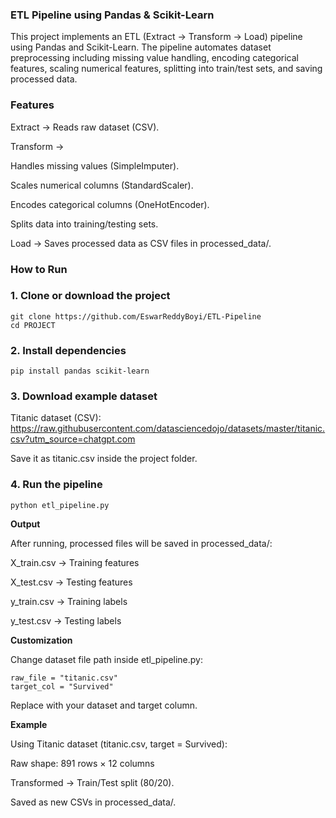 ### ETL Pipeline using Pandas & Scikit-Learn

This project implements an ETL (Extract → Transform → Load) pipeline using Pandas and Scikit-Learn.
The pipeline automates dataset preprocessing including missing value handling, encoding categorical features, scaling numerical features, splitting into train/test sets, and saving processed data.

### Features

Extract → Reads raw dataset (CSV).

Transform →

Handles missing values (SimpleImputer).

Scales numerical columns (StandardScaler).

Encodes categorical columns (OneHotEncoder).

Splits data into training/testing sets.

Load → Saves processed data as CSV files in processed_data/.


### How to Run
### 1. Clone or download the project
````
git clone https://github.com/EswarReddyBoyi/ETL-Pipeline
cd PROJECT
````

### 2. Install dependencies
````
pip install pandas scikit-learn
````

### 3. Download example dataset

Titanic dataset (CSV): https://raw.githubusercontent.com/datasciencedojo/datasets/master/titanic.csv?utm_source=chatgpt.com

Save it as titanic.csv inside the project folder.

### 4. Run the pipeline
````
python etl_pipeline.py
````


**Output**

After running, processed files will be saved in processed_data/:

X_train.csv → Training features

X_test.csv → Testing features

y_train.csv → Training labels

y_test.csv → Testing labels

**Customization**

Change dataset file path inside etl_pipeline.py:
````
raw_file = "titanic.csv"
target_col = "Survived"
````

Replace with your dataset and target column.

**Example**

Using Titanic dataset (titanic.csv, target = Survived):

Raw shape: 891 rows × 12 columns

Transformed → Train/Test split (80/20).

Saved as new CSVs in processed_data/.
